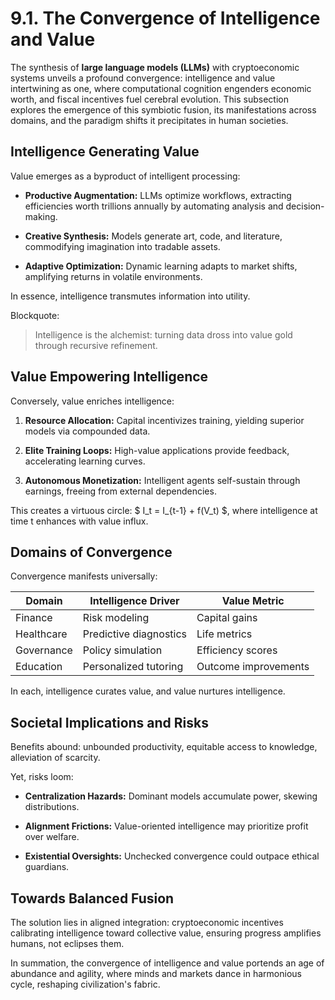 # 9.1. The Convergence of Intelligence and Value

The synthesis of **large language models (LLMs)** with cryptoeconomic systems unveils a profound convergence: intelligence and value intertwining as one, where computational cognition engenders economic worth, and fiscal incentives fuel cerebral evolution. This subsection explores the emergence of this symbiotic fusion, its manifestations across domains, and the paradigm shifts it precipitates in human societies.

## Intelligence Generating Value

Value emerges as a byproduct of intelligent processing:

* **Productive Augmentation:** LLMs optimize workflows, extracting efficiencies worth trillions annually by automating analysis and decision-making.

* **Creative Synthesis:** Models generate art, code, and literature, commodifying imagination into tradable assets.

* **Adaptive Optimization:** Dynamic learning adapts to market shifts, amplifying returns in volatile environments.

In essence, intelligence transmutes information into utility.

Blockquote:

> Intelligence is the alchemist: turning data dross into value gold through recursive refinement.

## Value Empowering Intelligence

Conversely, value enriches intelligence:

1. **Resource Allocation:** Capital incentivizes training, yielding superior models via compounded data.

2. **Elite Training Loops:** High-value applications provide feedback, accelerating learning curves.

3. **Autonomous Monetization:** Intelligent agents self-sustain through earnings, freeing from external dependencies.

This creates a virtuous circle: $ I_t = I_{t-1} + f(V_t) $, where intelligence at time t enhances with value influx.

## Domains of Convergence

Convergence manifests universally:

| Domain | Intelligence Driver | Value Metric |
|--------|---------------------|--------------|
| Finance | Risk modeling | Capital gains |
| Healthcare | Predictive diagnostics | Life metrics |
| Governance | Policy simulation | Efficiency scores |
| Education | Personalized tutoring | Outcome improvements |

In each, intelligence curates value, and value nurtures intelligence.

## Societal Implications and Risks

Benefits abound: unbounded productivity, equitable access to knowledge, alleviation of scarcity.

Yet, risks loom:

- **Centralization Hazards:** Dominant models accumulate power, skewing distributions.

- **Alignment Frictions:** Value-oriented intelligence may prioritize profit over welfare.

- **Existential Oversights:** Unchecked convergence could outpace ethical guardians.

## Towards Balanced Fusion

The solution lies in aligned integration: cryptoeconomic incentives calibrating intelligence toward collective value, ensuring progress amplifies humans, not eclipses them.

In summation, the convergence of intelligence and value portends an age of abundance and agility, where minds and markets dance in harmonious cycle, reshaping civilization's fabric.
